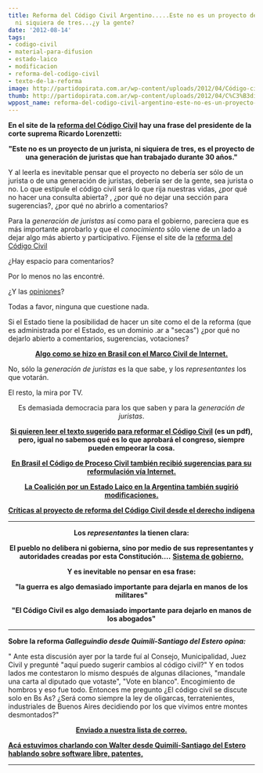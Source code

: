```yaml
---
title: Reforma del Código Civil Argentino.....Este no es un proyecto de un jurista,
  ni siquiera de tres...¿y la gente?
date: '2012-08-14'
tags:
- codigo-civil
- material-para-difusion
- estado-laico
- modificacion
- reforma-del-codigo-civil
- texto-de-la-reforma
image: http://partidopirata.com.ar/wp-content/uploads/2012/04/Código-civil.jpg
thumb: http://partidopirata.com.ar/wp-content/uploads/2012/04/C%C3%B3digo-civil-150x150.jpg
wppost_name: reforma-del-codigo-civil-argentino-este-no-es-un-proyecto-de-un-jurista-ni-siquiera-de-tres-y-la-gente
---
```


<strong>En el site de la <a href="http://www.codigocivil.argentina.ar/" target="_blank">reforma del Código Civil</a> hay una frase del presidente de la corte suprema Ricardo Lorenzetti:</strong>
<p style="text-align: center;"><strong>"Este no es un proyecto de un jurista, ni siquiera de tres, es el proyecto de una generación de juristas que han trabajado durante 30 años."</strong></p>
Y al leerla es inevitable pensar que el proyecto no debería ser sólo de un jurista o de una generación de juristas, debería ser de la gente, sea jurista o no.
Lo que estipule el código civil será lo que rija nuestras vidas, ¿por qué no hacer una consulta abierta? , ¿por qué no dejar una sección para sugerencias?, ¿por qué no abrirlo a comentarios?

Para la <em>generación de juristas</em> así como para el gobierno, pareciera que es más importante aprobarlo y que el <em>conocimiento</em> sólo viene de un lado a dejar algo más abierto y participativo.
Fíjense el site de la <a href="http://www.codigocivil.argentina.ar/" target="_blank">reforma del Código Civil</a>

¿Hay espacio para comentarios?

Por lo menos no las encontré.

¿Y las <a href="http://www.codigocivil.argentina.ar/notas/C2-opiniones.php" target="_blank">opiniones</a>?

Todas a favor, ninguna que cuestione nada.

Si el Estado tiene la posibilidad de hacer un site como el de la reforma (que es administrada por el Estado, es un dominio .ar a "secas") ¿por qué no dejarlo abierto a comentarios, sugerencias, votaciones?
<p style="text-align: center;"><strong><a href="http://partidopirata.com.ar/5875/sobre-el-marco-civil-de-internet-programa-de-la-tv-de-la-universidad-de-rio-grande-do-sul">Algo como se hizo en Brasil con el Marco Civil de Internet.</a></strong></p>
No, sólo la <em>generación de juristas</em> es la que sabe, y los <em>representantes</em> los que votarán.

El resto, la mira por TV.
<p style="text-align: center;">Es demasiada democracia para los que saben y para la <em>generación de juristas</em>.</p>
<p style="text-align: center;"><strong><a href="http://www.codigocivil.argentina.ar/advf/documentos/4f997912226b8.pdf" target="_blank">Si quieren leer el texto sugerido para reformar el Código Civil</a> (es un pdf), pero, igual no sabemos qué es lo que aprobará el congreso, siempre pueden empeorar la cosa.</strong></p>
<p style="text-align: center;"><strong><a href="http://partidopirata.com.ar/3883/brasil-codigo-del-proceso-civil-cpc-tambien-elaborado-via-web">En Brasil el Código de Proceso Civil también recibió sugerencias para su reformulación vía Internet.</a></strong></p>
<p style="text-align: center;"><strong><a href="http://www.coalicionlaica.org.ar/" target="_blank">La Coalición por un Estado Laico en la Argentina también sugirió modificaciones.</a></strong></p>
<p style="text-align: center;"><strong>
<a href="http://opsur.wordpress.com/2012/06/28/criticas-al-proyecto-de-reforma-del-codigo-civil/' TARGET=">Críticas al proyecto de reforma del Código Civil desde el derecho indígena</a>
</strong></p>


<hr />
<p style="text-align: center;"><strong>Los <em>representantes</em> la tienen clara:</strong></p>
<p style="text-align: center;"><strong>El pueblo no delibera ni gobierna, sino por medio de sus representantes y autoridades creadas por esta Constitución....</strong>
<strong> <a href="http://www.argentina.gob.ar/pais/61-sistema-de-gobierno.php" target="_blank">Sistema de gobierno.</a></strong></p>
<p style="text-align: center;"><strong>Y es inevitable no pensar en esa frase:</strong></p>
<p style="text-align: center;"><strong>"la guerra es algo demasiado importante para dejarla en manos de los militares" </strong></p>
<p style="text-align: center;"><strong>"El Código Civil es algo demasiado importante para dejarlo en manos de los abogados"</strong></p>


<hr />

<strong>Sobre la reforma <em>Galleguindio desde Quimilí-Santiago del Estero opina:</em></strong>

"<em> </em>Ante esta discusión ayer por la tarde fuí al Consejo, Municipalidad, Juez Civil y pregunté "aquí puedo sugerir cambios al código civil?" Y en todos lados me contestaron lo mismo después de algunas dilaciones, "mandale una carta al diputado que votaste", "Vote en blanco". Encogimiento de hombros y eso fue todo. Entonces me pregunto ¿El código civil se discute solo en Bs As? ¿Será como siempre la ley de oligarcas, terratenientes, industriales de Buenos Aires decidiendo por los que vivimos entre montes desmontados?"
<p style="text-align: center;"><strong><a href="http://lists.partidopirata.com.ar/pipermail/general-partidopirata.com.ar/2012-August/019645.html" target="_blank">Enviado a nuestra lista de correo.</a></strong></p>
<strong><a href="http://partidopirata.com.ar/5924/charlando-con-walter-galleguindio-desde-quimili-santiago-del-estero">Acá estuvimos charlando con Walter desde Quimilí-Santiago del Estero hablando sobre software libre, patentes, </a></strong>

<hr />
